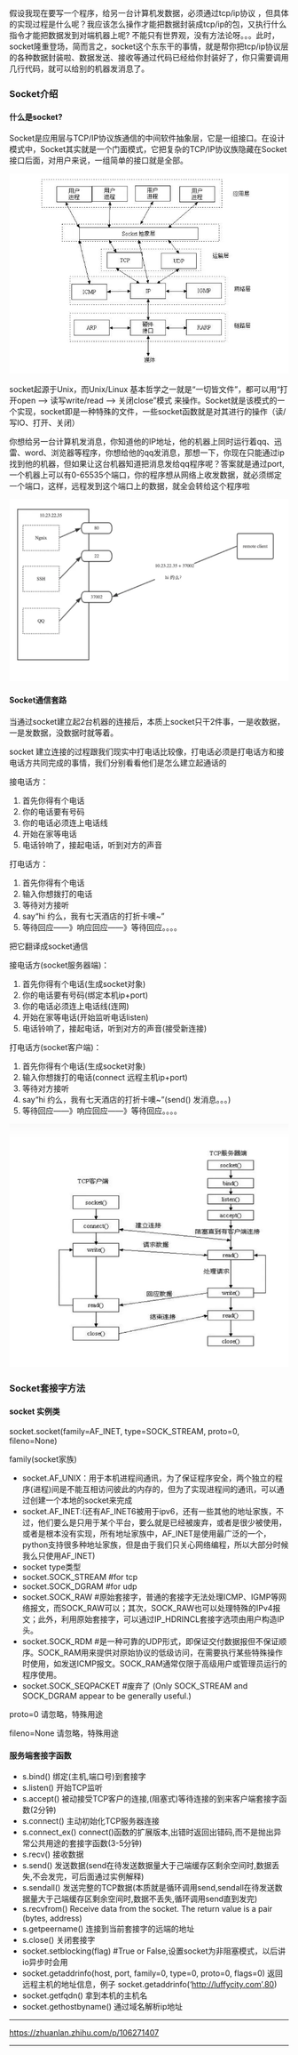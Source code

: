 假设我现在要写一个程序，给另一台计算机发数据，必须通过tcp/ip协议 ，但具体的实现过程是什么呢？我应该怎么操作才能把数据封装成tcp/ip的包，又执行什么指令才能把数据发到对端机器上呢? 不能只有世界观，没有方法论呀。。。此时，socket隆重登场，简而言之，socket这个东东干的事情，就是帮你把tcp/ip协议层的各种数据封装啦、数据发送、接收等通过代码已经给你封装好了，你只需要调用几行代码，就可以给别的机器发消息了。

### Socket介绍
####    什么是socket?
Socket是应用层与TCP/IP协议族通信的中间软件抽象层，它是一组接口。在设计模式中，Socket其实就是一个门面模式，它把复杂的TCP/IP协议族隐藏在Socket接口后面，对用户来说，一组简单的接口就是全部。


![](0.png)

socket起源于Unix，而Unix/Linux 基本哲学之一就是“一切皆文件”，都可以用“打开open –> 读写write/read –> 关闭close”模式 来操作。Socket就是该模式的一个实现，socket即是一种特殊的文件，一些socket函数就是对其进行的操作（读/写IO、打开、关闭）

你想给另一台计算机发消息，你知道他的IP地址，他的机器上同时运行着qq、迅雷、word、浏览器等程序，你想给他的qq发消息，那想一下，你现在只能通过ip找到他的机器，但如果让这台机器知道把消息发给qq程序呢？答案就是通过port,一个机器上可以有0-65535个端口，你的程序想从网络上收发数据，就必须绑定一个端口，这样，远程发到这个端口上的数据，就全会转给这个程序啦

![](1.png)


####    Socket通信套路
当通过socket建立起2台机器的连接后，本质上socket只干2件事，一是收数据，一是发数据，没数据时就等着。

socket 建立连接的过程跟我们现实中打电话比较像，打电话必须是打电话方和接电话方共同完成的事情，我们分别看看他们是怎么建立起通话的

接电话方：

1.  首先你得有个电话
2.  你的电话要有号码
3.  你的电话必须连上电话线
4.  开始在家等电话
5.  电话铃响了，接起电话，听到对方的声音


打电话方：

1.  首先你得有个电话
2.  输入你想拨打的电话
3.  等待对方接听
4.  say“hi 约么，我有七天酒店的打折卡噢~”
5.  等待回应——》响应回应——》等待回应。。。。


把它翻译成socket通信

接电话方(socket服务器端)：

1.  首先你得有个电话\(生成socket对象\)
2.  你的电话要有号码\(绑定本机ip+port\)
3.  你的电话必须连上电话线\(连网\)
4.  开始在家等电话\(开始监听电话listen\)
5.  电话铃响了，接起电话，听到对方的声音\(接受新连接\)


打电话方(socket客户端)：

1.  首先你得有个电话\(生成socket对象\)
2.  输入你想拨打的电话\(connect 远程主机ip+port\)
3.  等待对方接听
4.  say“hi 约么，我有七天酒店的打折卡噢~”\(send\(\) 发消息。。。\)
5.  等待回应——》响应回应——》等待回应。。。。


![](2.png)




### Socket套接字方法
####    socket 实例类
socket.socket(family=AF_INET, type=SOCK_STREAM, proto=0, fileno=None)


family(socket家族)

*   socket.AF_UNIX：用于本机进程间通讯，为了保证程序安全，两个独立的程序(进程)间是不能互相访问彼此的内存的，但为了实现进程间的通讯，可以通过创建一个本地的socket来完成
*   socket.AF_INET:(还有AF_INET6被用于ipv6，还有一些其他的地址家族，不过，他们要么是只用于某个平台，要么就是已经被废弃，或者是很少被使用，或者是根本没有实现，所有地址家族中，AF_INET是使用最广泛的一个，python支持很多种地址家族，但是由于我们只关心网络编程，所以大部分时候我么只使用AF_INET)
*   socket type类型
*   socket.SOCK_STREAM #for tcp
*   socket.SOCK_DGRAM #for udp
*   socket.SOCK_RAW #原始套接字，普通的套接字无法处理ICMP、IGMP等网络报文，而SOCK_RAW可以；其次，SOCK_RAW也可以处理特殊的IPv4报文；此外，利用原始套接字，可以通过IP_HDRINCL套接字选项由用户构造IP头。
*   socket.SOCK_RDM #是一种可靠的UDP形式，即保证交付数据报但不保证顺序。SOCK_RAM用来提供对原始协议的低级访问，在需要执行某些特殊操作时使用，如发送ICMP报文。SOCK_RAM通常仅限于高级用户或管理员运行的程序使用。
*   socket.SOCK_SEQPACKET #废弃了
    (Only SOCK_STREAM and SOCK_DGRAM appear to be generally useful.)

proto=0 请忽略，特殊用途

fileno=None 请忽略，特殊用途

####    服务端套接字函数
*   s.bind() 绑定(主机,端口号)到套接字
*   s.listen() 开始TCP监听
*   s.accept() 被动接受TCP客户的连接,(阻塞式)等待连接的到来客户端套接字函数(2分钟)
*   s.connect() 主动初始化TCP服务器连接
*   s.connect_ex() connect()函数的扩展版本,出错时返回出错码,而不是抛出异常公共用途的套接字函数(3-5分钟)
*   s.recv() 接收数据
*   s.send() 发送数据(send在待发送数据量大于己端缓存区剩余空间时,数据丢失,不会发完，可后面通过实例解释)
*   s.sendall() 发送完整的TCP数据(本质就是循环调用send,sendall在待发送数据量大于己端缓存区剩余空间时,数据不丢失,循环调用send直到发完)
*   s.recvfrom() Receive data from the socket. The return value is a pair (bytes, address)
*   s.getpeername() 连接到当前套接字的远端的地址
*   s.close() 关闭套接字
*   socket.setblocking(flag) #True or False,设置socket为非阻塞模式，以后讲io异步时会用
*   socket.getaddrinfo(host, port, family=0, type=0, proto=0, flags=0) 返回远程主机的地址信息，例子 socket.getaddrinfo(‘http://luffycity.com’,80)
*   socket.getfqdn() 拿到本机的主机名
*   socket.gethostbyname() 通过域名解析ip地址

***
https://zhuanlan.zhihu.com/p/106271407
***